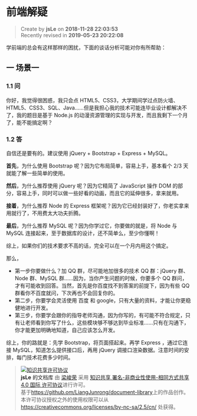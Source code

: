 # 前端解疑

> Create by **jsLe** on **2018-11-28 22:03:53**  
> Recently revised in **2019-05-23 20:22:08**

学前端的总会有这样那样的困扰，下面的谈话分析可能对你有所帮助：

## 一 场景一

### 1.1 问

你好，我觉得很困惑，我只会点 HTML5、CSS3，大学期间学过点防火墙、HTML5、CSS3、SQL、Java……但是我担心我的技术可能连毕业设计都解决不了，我的题目是基于 Node.js 的动漫资源管理的实现与开发，而且我剩下一个月了，能不能搞定啊？

### 1.2 答

自信还是要有的。建议使用 jQuery + Bootstrap + Express + MySQL。

**首先**，为什么使用 Bootstrap 呢？因为它布局简单，容易上手，基本看个 2/3 天就能了解一些简单的使用。

**然后**，为什么推荐使用 jQuery 呢？因为它精简了 JavaScript 操作 DOM 的部分，容易上手，同时可以做一些好看的动画，而且它的延伸很多，拿来就用。

**接着**，为什么推荐 Node 的 Express 框架呢？因为它已经封装好了，你老实拿来用就行了，不用费太大功夫折腾。

**最后**，为什么推荐 MySQL 呢？因为你学过它，你要做的就是，将 Node 与 MySQL 连接起来，至于数据库的设计，还不简单么，至少你懂啊！

综上，如果你们的技术要求不高的话，完全可以在一个月内用这个搞定。

那么，

- 第一步你要做什么？加 QQ 群，尽可能地加很多的技术 QQ 群：jQuery 群、 Node 群、MySQL 群……因为，当你产生问题的时候，你要多个 QQ 群问，才有可能收到回答。当然，首先是你百度找不到答案的前提下，因为有些 QQ 群看你不百度就问，下次再也不会回复你的。
- 第二步，你要学会灵活使用 百度 和 google，只有大量的资料，才能让你更稳健地进行开发。
- 第三步，你要学会跟你的指导老师沟通，因为你写的，有可能不符合规定，只有让老师看到你写了什么，这些模块够不够达到毕业标准……只有在沟通下，你才能更加明确地知道，自己应该怎么开发。

综上，你的路就是：先学 Bootstrap，将页面搭起来。再学 Express ，通过它连接 MySQL，知道怎么提供接口后，再用 jQuery 调接口渲染数据。注意时间的安排，每门技术花费多少时间。

> <a rel="license" href="http://creativecommons.org/licenses/by-nc-sa/4.0/"><img alt="知识共享许可协议" style="border-width:0" src="https://i.creativecommons.org/l/by-nc-sa/4.0/88x31.png" /></a><br /><a xmlns:dct="http://purl.org/dc/terms/" property="dct:title">**jsLe** 的文档库</a> 由 <a xmlns:cc="http://creativecommons.org/ns#" href="https://github.com/LiangJunrong/document-library" property="cc:attributionName" rel="cc:attributionURL">梁峻荣</a> 采用 <a rel="license" href="http://creativecommons.org/licenses/by-nc-sa/4.0/">知识共享 署名-非商业性使用-相同方式共享 4.0 国际 许可协议</a>进行许可。<br />基于<a xmlns:dct="http://purl.org/dc/terms/" href="https://github.com/LiangJunrong/document-library" rel="dct:source">https://github.om/LiangJunrong/document-library</a>上的作品创作。<br />本许可协议授权之外的使用权限可以从 <a xmlns:cc="http://creativecommons.org/ns#" href="https://creativecommons.org/licenses/by-nc-sa/2.5/cn/" rel="cc:morePermissions">https://creativecommons.org/licenses/by-nc-sa/2.5/cn/</a> 处获得。
